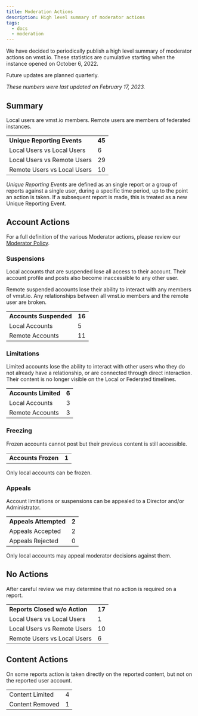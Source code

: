```yaml
---
title: Moderation Actions
description: High level summary of moderator actions
tags:
  - docs
  - moderation
---
```


We have decided to periodically publish a high level summary of moderator actions on vmst.io.
These statistics are cumulative starting when the instance opened on October 6, 2022.

Future updates are planned quarterly.

_These numbers were last updated on February 17, 2023._

## Summary

Local users are vmst.io members.
Remote users are members of federated instances.

| | |
|---|---|
| **Unique Reporting Events** | **45** |
| Local Users vs Local Users | 6 |
| Local Users vs Remote Users | 29 |
| Remote Users vs Local Users | 10 |

_Unique Reporting Events_ are defined as an single report or a group of reports against a single user, during a specific time period, up to the point an action is taken.
If a subsequent report is made, this is treated as a new Unique Reporting Event.

## Account Actions

For a full definition of the various Moderator actions, please review our [Moderator Policy](/moderation).

### Suspensions

Local accounts that are suspended lose all access to their account.
Their account profile and posts also become inaccessible to any other user.

Remote suspended accounts lose their ability to interact with any members of vmst.io.
Any relationships between all vmst.io members and the remote user are broken.

| | |
|---|---|
| **Accounts Suspended** | **16** |
| Local Accounts | 5 |
| Remote Accounts | 11 |

### Limitations

Limited accounts lose the ability to interact with other users who they do not already have a relationship, or are connected through direct interaction. Their content is no longer visible on the Local or Federated timelines.

| | |
|---|---|
| **Accounts Limited** | **6** |
| Local Accounts | 3 |
| Remote Accounts | 3 |

### Freezing

Frozen accounts cannot post but their previous content is still accessible.

| | |
|---|---|
| **Accounts Frozen** | **1** |

Only local accounts can be frozen.

### Appeals

Account limitations or suspensions can be appealed to a Director and/or Administrator.

| | |
|---|---|
| **Appeals Attempted** | **2** |
| Appeals Accepted | 2 |
| Appeals Rejected | 0 |

Only local accounts may appeal moderator decisions against them.

## No Actions

After careful review we may determine that no action is required on a report.

| | |
|---|---|
| **Reports Closed w/o Action** | **17** |
| Local Users vs Local Users | 1 |
| Local Users vs Remote Users | 10 |
| Remote Users vs Local Users | 6 |

## Content Actions

On some reports action is taken directly on the reported content, but not on the reported user account.

| | |
|---|---|
| Content Limited | 4 |
| Content Removed | 1 |
